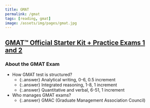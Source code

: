 ```yaml
---
title: GMAT
permalink: /gmat
tags: [reading, gmat]
image: /assets/img/pages/gmat.jpg
---
```


## [GMAT™ Official Starter Kit + Practice Exams 1 and 2](https://gmatofficialpractice.mba.com/app/gmat-official-starter-kit-practice-exams-1-2-free)

### About the GMAT Exam

- How GMAT test is structured?
  - {:.answer} Analytical writing, 0-6, 0.5 increment
  - {:.answer} Integrated reasoning, 1-8, 1 increment
  - {:.answer} Quantitative and verbal, 6-51, 1 increment
- Who manages GMAT exams?
  - {:.answer} GMAC (Graduate Management Association Council)

